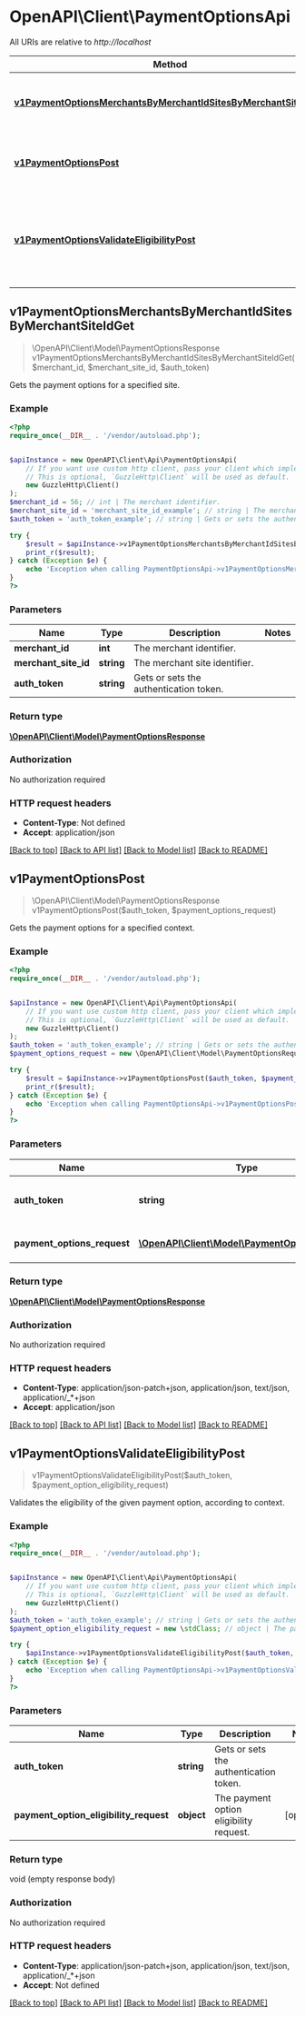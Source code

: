 # OpenAPI\Client\PaymentOptionsApi

All URIs are relative to *http://localhost*

Method | HTTP request | Description
------------- | ------------- | -------------
[**v1PaymentOptionsMerchantsByMerchantIdSitesByMerchantSiteIdGet**](PaymentOptionsApi.md#v1PaymentOptionsMerchantsByMerchantIdSitesByMerchantSiteIdGet) | **GET** /v1/payment-options/merchants/{merchantId}/sites/{merchantSiteId} | Gets the payment options for a specified site.
[**v1PaymentOptionsPost**](PaymentOptionsApi.md#v1PaymentOptionsPost) | **POST** /v1/payment-options | Gets the payment options for a specified context.
[**v1PaymentOptionsValidateEligibilityPost**](PaymentOptionsApi.md#v1PaymentOptionsValidateEligibilityPost) | **POST** /v1/payment-options/validateEligibility | Validates the eligibility of the given payment option, according to context.



## v1PaymentOptionsMerchantsByMerchantIdSitesByMerchantSiteIdGet

> \OpenAPI\Client\Model\PaymentOptionsResponse v1PaymentOptionsMerchantsByMerchantIdSitesByMerchantSiteIdGet($merchant_id, $merchant_site_id, $auth_token)

Gets the payment options for a specified site.

### Example

```php
<?php
require_once(__DIR__ . '/vendor/autoload.php');


$apiInstance = new OpenAPI\Client\Api\PaymentOptionsApi(
    // If you want use custom http client, pass your client which implements `GuzzleHttp\ClientInterface`.
    // This is optional, `GuzzleHttp\Client` will be used as default.
    new GuzzleHttp\Client()
);
$merchant_id = 56; // int | The merchant identifier.
$merchant_site_id = 'merchant_site_id_example'; // string | The merchant site identifier.
$auth_token = 'auth_token_example'; // string | Gets or sets the authentication token.

try {
    $result = $apiInstance->v1PaymentOptionsMerchantsByMerchantIdSitesByMerchantSiteIdGet($merchant_id, $merchant_site_id, $auth_token);
    print_r($result);
} catch (Exception $e) {
    echo 'Exception when calling PaymentOptionsApi->v1PaymentOptionsMerchantsByMerchantIdSitesByMerchantSiteIdGet: ', $e->getMessage(), PHP_EOL;
}
?>
```

### Parameters


Name | Type | Description  | Notes
------------- | ------------- | ------------- | -------------
 **merchant_id** | **int**| The merchant identifier. |
 **merchant_site_id** | **string**| The merchant site identifier. |
 **auth_token** | **string**| Gets or sets the authentication token. |

### Return type

[**\OpenAPI\Client\Model\PaymentOptionsResponse**](../Model/PaymentOptionsResponse.md)

### Authorization

No authorization required

### HTTP request headers

- **Content-Type**: Not defined
- **Accept**: application/json

[[Back to top]](#) [[Back to API list]](../../README.md#documentation-for-api-endpoints)
[[Back to Model list]](../../README.md#documentation-for-models)
[[Back to README]](../../README.md)


## v1PaymentOptionsPost

> \OpenAPI\Client\Model\PaymentOptionsResponse v1PaymentOptionsPost($auth_token, $payment_options_request)

Gets the payment options for a specified context.

### Example

```php
<?php
require_once(__DIR__ . '/vendor/autoload.php');


$apiInstance = new OpenAPI\Client\Api\PaymentOptionsApi(
    // If you want use custom http client, pass your client which implements `GuzzleHttp\ClientInterface`.
    // This is optional, `GuzzleHttp\Client` will be used as default.
    new GuzzleHttp\Client()
);
$auth_token = 'auth_token_example'; // string | Gets or sets the authentication token.
$payment_options_request = new \OpenAPI\Client\Model\PaymentOptionsRequest(); // \OpenAPI\Client\Model\PaymentOptionsRequest | The payment options request.

try {
    $result = $apiInstance->v1PaymentOptionsPost($auth_token, $payment_options_request);
    print_r($result);
} catch (Exception $e) {
    echo 'Exception when calling PaymentOptionsApi->v1PaymentOptionsPost: ', $e->getMessage(), PHP_EOL;
}
?>
```

### Parameters


Name | Type | Description  | Notes
------------- | ------------- | ------------- | -------------
 **auth_token** | **string**| Gets or sets the authentication token. |
 **payment_options_request** | [**\OpenAPI\Client\Model\PaymentOptionsRequest**](../Model/PaymentOptionsRequest.md)| The payment options request. | [optional]

### Return type

[**\OpenAPI\Client\Model\PaymentOptionsResponse**](../Model/PaymentOptionsResponse.md)

### Authorization

No authorization required

### HTTP request headers

- **Content-Type**: application/json-patch+json, application/json, text/json, application/_*+json
- **Accept**: application/json

[[Back to top]](#) [[Back to API list]](../../README.md#documentation-for-api-endpoints)
[[Back to Model list]](../../README.md#documentation-for-models)
[[Back to README]](../../README.md)


## v1PaymentOptionsValidateEligibilityPost

> v1PaymentOptionsValidateEligibilityPost($auth_token, $payment_option_eligibility_request)

Validates the eligibility of the given payment option, according to context.

### Example

```php
<?php
require_once(__DIR__ . '/vendor/autoload.php');


$apiInstance = new OpenAPI\Client\Api\PaymentOptionsApi(
    // If you want use custom http client, pass your client which implements `GuzzleHttp\ClientInterface`.
    // This is optional, `GuzzleHttp\Client` will be used as default.
    new GuzzleHttp\Client()
);
$auth_token = 'auth_token_example'; // string | Gets or sets the authentication token.
$payment_option_eligibility_request = new \stdClass; // object | The payment option eligibility request.

try {
    $apiInstance->v1PaymentOptionsValidateEligibilityPost($auth_token, $payment_option_eligibility_request);
} catch (Exception $e) {
    echo 'Exception when calling PaymentOptionsApi->v1PaymentOptionsValidateEligibilityPost: ', $e->getMessage(), PHP_EOL;
}
?>
```

### Parameters


Name | Type | Description  | Notes
------------- | ------------- | ------------- | -------------
 **auth_token** | **string**| Gets or sets the authentication token. |
 **payment_option_eligibility_request** | **object**| The payment option eligibility request. | [optional]

### Return type

void (empty response body)

### Authorization

No authorization required

### HTTP request headers

- **Content-Type**: application/json-patch+json, application/json, text/json, application/_*+json
- **Accept**: Not defined

[[Back to top]](#) [[Back to API list]](../../README.md#documentation-for-api-endpoints)
[[Back to Model list]](../../README.md#documentation-for-models)
[[Back to README]](../../README.md)

